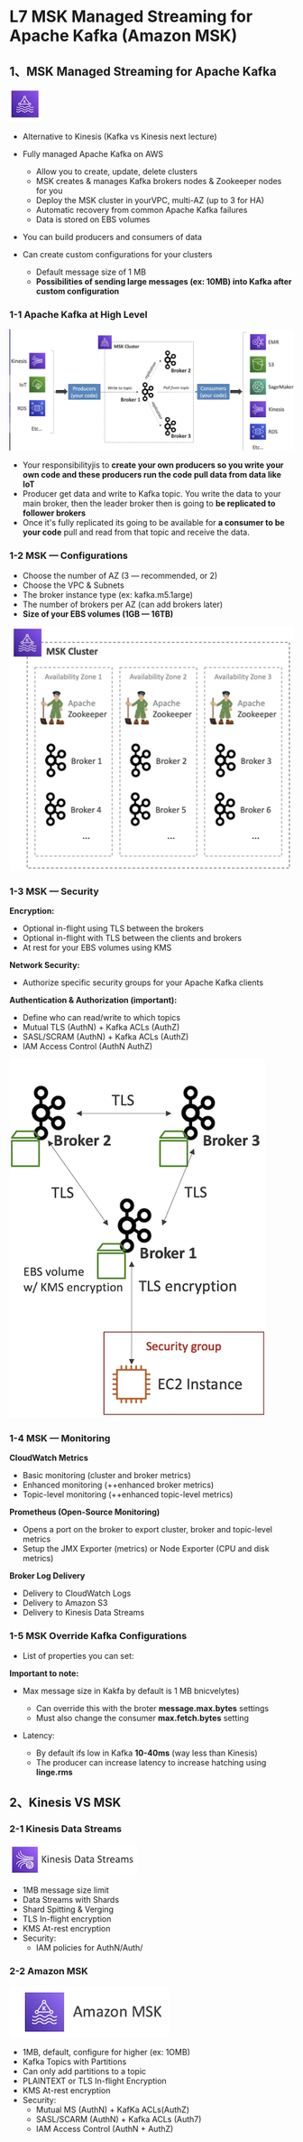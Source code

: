# **L7 MSK Managed Streaming for Apache Kafka (Amazon MSK)**

## **1、MSK Managed Streaming for Apache Kafka**

![Alt Image Text](../images//7_20.png "body image") 

* Alternative to Kinesis (Kafka vs Kinesis next lecture) 
* Fully managed Apache Kafka on AWS 
	* Allow you to create, update, delete clusters 
	* MSK creates & manages Kafka brokers nodes & Zookeeper nodes for you
	* Deploy the MSK cluster in yourVPC, multi-AZ (up to 3 for HA) 
	* Automatic recovery from common Apache Kafka failures 
	* Data is stored on EBS volumes 

* You can build producers and consumers of data 
* Can create custom configurations for your clusters 
	* Default message size of 1 MB 
	* **Possibilities of sending large messages (ex: 10MB) into Kafka after custom configuration** 




### **1-1 Apache Kafka at High Level**

![Alt Image Text](../images//7_21.png "body image") 

* Your responsibilityjis to **create your own producers so you write your own code and these producers run the code pull data from data like IoT** 
* Producer get data and write to Kafka topic. You write the data to your main broker, then the leader broker then is going to **be replicated to follower brokers**
* Once it's fully replicated its going to be available for **a consumer to be your code** pull and read from that topic and receive the data. 

### **1-2 MSK — Configurations** 

* Choose the number of AZ (3 — recommended, or 2) 
* Choose the VPC & Subnets 
* The broker instance type (ex: kafka.m5.1arge) 
* The number of brokers per AZ (can add brokers later) 
* **Size of your EBS volumes (1GB — 16TB)**


![Alt Image Text](../images//7_22.png "body image") 


### **1-3 MSK — Security** 

**Encryption:** 

* Optional in-flight using TLS between the brokers 
* Optional in-flight with TLS between the clients and brokers 
* At rest for your EBS volumes using KMS

**Network Security:** 

* Authorize specific security groups for your Apache Kafka clients  


**Authentication & Authorization (important):** 

* Define who can read/write to which topics 
* Mutual TLS (AuthN) + Kafka ACLs (AuthZ) 
* SASL/SCRAM (AuthN) + Kafka ACLs (AuthZ) 
* IAM Access Control (AuthN AuthZ) 

![Alt Image Text](../images//7_23.png "body image") 


### **1-4 MSK — Monitoring**

 
**CloudWatch Metrics** 

* Basic monitoring (cluster and broker metrics) 
* Enhanced monitoring (++enhanced broker metrics) 
* Topic-level monitoring (++enhanced topic-level metrics) 


**Prometheus (Open-Source Monitoring)** 

* Opens a port on the broker to export cluster, broker and topic-level metrics 
* Setup the JMX Exporter (metrics) or Node Exporter (CPU and disk metrics) 


**Broker Log Delivery** 

* Delivery to CloudWatch Logs 
* Delivery to Amazon S3 
* Delivery to Kinesis Data Streams 


### **1-5 MSK Override Kafka Configurations**

* List of properties you can set: 

**Important to note:** 

* Max message size in Kakfa by default is 1 MB bnicvelytes) 
	* Can override this with the broter **message.max.bytes** settings
	* Must also change the consumer **max.fetch.bytes** setting 

* Latency: 
	* By default ifs low in Kafka **10-40ms** (way less than Kinesis) 
	* The producer can increase latency to increase hatching using **linge.rms**



## **2、Kinesis VS MSK**

### **2-1 Kinesis Data Streams**

![Alt Image Text](../images//7_24.png "body image") 

* 1MB message size limit 
* Data Streams with Shards 
* Shard Spitting & Verging 
* TLS In-flight encryption 
* KMS At-rest encryption 
* Security: 
	* IAM policies for AuthN/Auth/ 

### **2-2 Amazon MSK**

![Alt Image Text](../images//7_25.png "body image") 


* 1MB, default, configure for higher (ex: 1OMB) 
* Kafka Topics with Partitions 
* Can only add partitions to a topic 
* PLAINTEXT or TLS In-flight Encryption 
* KMS At-rest encryption  
* Security: 
	* Mutual MS (AuthN) + KafKa ACLs(AuthZ) 
	* SASL/SCARM (AuthN) + Kafka ACLs (Auth7) 
	* IAM Access Control (AuthN + AuthZ) 

	
	
